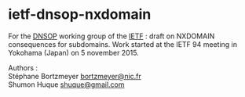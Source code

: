 # ietf-dnsop-nxdomain

For the [DNSOP](http://datatracker.ietf.org/wg/dnsop/)  working group of the [IETF](http://www.ietf.org/) : draft on NXDOMAIN consequences for subdomains. Work started at the IETF 94 meeting in Yokohama (Japan) on 5 november 2015.

Authors :   
Stéphane Bortzmeyer <bortzmeyer@nic.fr>   
Shumon Huque <shuque@gmail.com>
